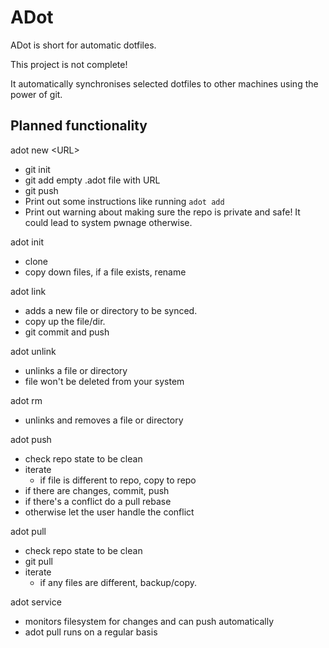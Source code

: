 # ADot

ADot is short for automatic dotfiles.

This project is not complete!

It automatically synchronises selected dotfiles to other machines using the power of git.

## Planned functionality

adot new \<URL>
 - git init
 - git add empty .adot file with URL
 - git push
 - Print out some instructions like running `adot add`
 - Print out warning about making sure the repo is private and safe! It could lead to system pwnage otherwise.

adot init
 - clone
 - copy down files, if a file exists, rename

adot link
 - adds a new file or directory to be synced.
 - copy up the file/dir.
 - git commit and push

adot unlink
 - unlinks a file or directory
 - file won't be deleted from your system

adot rm
 - unlinks and removes a file or directory

adot push
 - check repo state to be clean
 - iterate
   - if file is different to repo, copy to repo
 - if there are changes, commit, push
 - if there's a conflict do a pull rebase
 - otherwise let the user handle the conflict

adot pull
 - check repo state to be clean
 - git pull
 - iterate
   - if any files are different, backup/copy.

adot service
 - monitors filesystem for changes and can push automatically
 - adot pull runs on a regular basis

